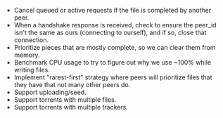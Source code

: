 * Cancel queued or active requests if the file is completed by another peer.
* When a handshake response is received, check to ensure the peer_id isn't the same as ours (connecting to ourself), and if so, close that connection.
* Prioritize pieces that are mostly complete, so we can clear them from memory.
* Benchmark CPU usage to try to figure out why we use ~100% while writing files.
* Implement "rarest-first" strategy where peers will prioritize files that they have that not many other peers do.
* Support uploading/seed.
* Support torrents with multiple files.
* Support torrents with multiple trackers.
